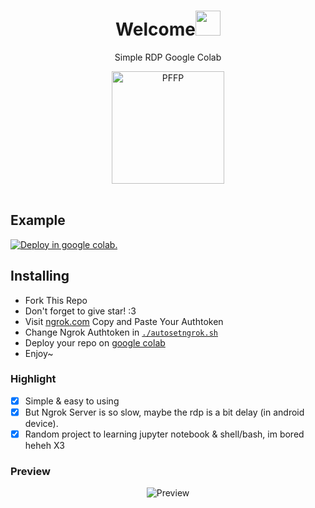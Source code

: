 <h1 align="center">Welcome<img src="https://user-images.githubusercontent.com/1303154/88677602-1635ba80-d120-11ea-84d8-d263ba5fc3c0.gif" width="40px" alt=""><br></h1>
<p align="center">Simple RDP Google Colab</p>
<div align="center">
<img src="https://github.com/rizzlydev.png" width="180" height="180" border="0" alt="PFFP">
</div>
<br>

## Example 
<a href="https://colab.research.google.com/github/rizzlydev/mystorage/blob/main/xrdp.ipynb#scrollTo=vk2qtOTGIFsQ" target="_parent"><img src="https://colab.research.google.com/assets/colab-badge.svg" alt="Deploy in google colab."/></a>

## Installing
- Fork This Repo
- Don't forget to give star! :3
- Visit [ngrok.com](https://dashboard.ngrok.com/auth/your-authtoken) Copy and Paste Your Authtoken
- Change Ngrok Authtoken in [`./autosetngrok.sh`](https://github.com/rizzlydev/mystorage/blob/main/autosetngrok.sh)
- Deploy your repo on [google colab](https://colab.research.google.com/github)
- Enjoy~

### Highlight
-   [x] Simple & easy to using
-   [x] But Ngrok Server is so slow, maybe the rdp is a bit delay (in android device).
-   [x] Random project to learning jupyter notebook & shell/bash, im bored heheh X3

### **Preview**
<p align="center">
    <img alt="Preview" src="https://raw.githubusercontent.com/RizzyDev81/mystorage/main/screenshot.jpg">
</p>


